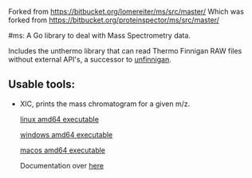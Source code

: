 Forked from https://bitbucket.org/lomereiter/ms/src/master/
Which was forked from https://bitbucket.org/proteinspector/ms/src/master/

#ms: A Go library to deal with Mass Spectrometry data.

Includes the unthermo library that can read Thermo Finnigan RAW files without external API's,
a successor to [unfinnigan](http://code.google.com/p/unfinnigan/wiki/FileLayoutOverview).

## Usable tools:

*   XIC, prints the mass chromatogram for a given m/z.

    [linux amd64 executable](https://bitbucket.org/proteinspector/ms/downloads/xic)
  
    [windows amd64 executable](https://bitbucket.org/proteinspector/ms/downloads/xic.exe)
  
    [macos amd64 executable](https://bitbucket.org/proteinspector/ms/downloads/xicmac)
  
    Documentation over [here](https://bitbucket.org/proteinspector/ms/src/master/unthermo/tools/xic.go)